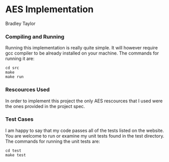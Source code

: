 # AES Implementation
Bradley Taylor

### Compiling and Running
Running this implementation is really quite simple. It will however require gcc compiler to be already installed on your machine. The commands for running it are:
```
cd src
make
make run
```

### Rescources Used
In order to implement this project the only AES rescources that I used were the ones provided in the project spec.

### Test Cases
I am happy to say that my code passes all of the tests listed on the website. You are welcome to run or examine my unit tests found in the test directory. The commands for running the unit tests are:
```
cd test
make test
```